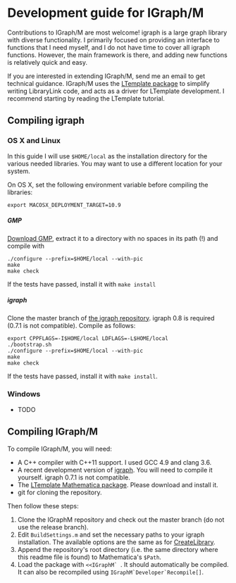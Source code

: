 # Development guide for IGraph/M

Contributions to IGraph/M are most welcome!  igraph is a large graph library with diverse functionality.  I primarily focused on providing an interface to functions that I need myself, and I do not have time to cover all igraph functions.  However, the main framework is there, and adding new functions is relatively quick and easy.

If you are interested in extending IGraph/M, send me an email to get technical guidance.  IGraph/M uses the [LTemplate package][1] to simplify writing LibraryLink code, and acts as a driver for LTemplate development.  I recommend starting by reading the LTemplate tutorial.

## Compiling igraph

### OS X and Linux

In this guide I will use `$HOME/local` as the installation directory for the various needed libraries.  You may want to use a different location for your system.

On OS X, set the following environment variable before compiling the libraries:

    export MACOSX_DEPLOYMENT_TARGET=10.9

##### GMP

[Download GMP](https://gmplib.org/), extract it to a directory with no spaces in its path (!) and compile with

    ./configure --prefix=$HOME/local --with-pic
    make
    make check

If the tests have passed, install it with `make install`

##### igraph

Clone the master branch of [the igraph repository](https://github.com/igraph/igraph). igraph 0.8 is required (0.7.1 is not compatible). Compile as follows:

    export CPPFLAGS=-I$HOME/local LDFLAGS=-L$HOME/local
    ./bootstrap.sh
    ./configure --prefix=$HOME/local --with-pic
    make
    make check

If the tests have passed, install it with `make install`.

### Windows

 - TODO

## Compiling IGraph/M

To compile IGraph/M, you will need:

 - A C++ compiler with C++11 support.  I used GCC 4.9 and clang 3.6.
 - A recent development version of [igraph](https://github.com/igraph/igraph). You will need to compile it yourself. igraph 0.7.1 is not compatible.
 - The [LTemplate Mathematica package][1].  Please download and install it.
 - git for cloning the repository.

Then follow these steps:

 1. Clone the IGraphM repository and check out the master branch (do not use the release branch).  
 2. Edit `BuildSettings.m` and set the necessary paths to your igraph installation.  The available options are the same as for [CreateLibrary](http://reference.wolfram.com/language/CCompilerDriver/ref/CreateLibrary.html).
 3. Append the repository's root directory (i.e. the same directory where this readme file is found) to Mathematica's `$Path`.
 4. Load the package with ``<<IGraphM` ``.  It should automatically be compiled. It can also be recompiled using ``IGraphM`Developer`Recompile[]``.

  [1]: https://bitbucket.org/szhorvat/ltemplate
